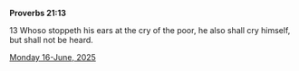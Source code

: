 **Proverbs 21:13**

13 Whoso stoppeth his ears at the cry of the poor, he also shall cry himself, but shall not be heard.

[Monday 16-June, 2025](https://getbible.life/kjv/Proverbs/21/13)
